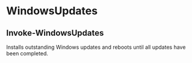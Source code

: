# WindowsUpdates

## Invoke-WindowsUpdates

Installs outstanding Windows updates and reboots until all updates have been completed.